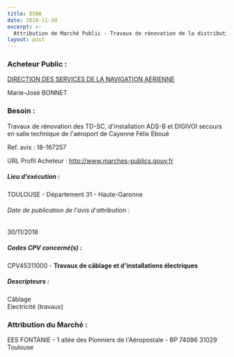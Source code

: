 ```yaml
---
title: DSNA
date: 2018-11-30
excerpt: >-
  Attribution de Marché Public - Travaux de rénovation de la distribution sans coupure et d'installation ADS-B en ST de l'aéroport de Cayenne
layout: post
---
```


### Acheteur Public : 
<a href="/acheteur-131/siren-120064027"> DIRECTION DES SERVICES DE LA NAVIGATION AERIENNE</a><br/>

Marie-José BONNET





### Besoin :

Travaux de rénovation des TD-SC, d'installation ADS-B et DIGIVOI secours en salle technique de l'aéroport de Cayenne Félix Eboué

Ref. avis : 18-167257

URL Profil Acheteur : http://www.marches-publics.gouv.fr

##### Lieu d'exécution :

TOULOUSE - Département 31 - Haute-Garonne

###### Date de publication de l'avis d'attribution : 
30/11/2018

##### Codes CPV concerné(s) :
CPV45311000 - **Travaux de câblage et d'installations électriques** <br/>

##### Descripteurs :
Câblage <br/>
Electricité (travaux) <br/>

### Attribution du Marché :
EES FONTANIE - 1 allée des Pionniers de l'Aéropostale - BP 74096 31029 Toulouse <br/>
